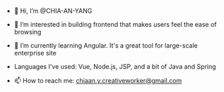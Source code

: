 - 👋 Hi, I’m @CHIA-AN-YANG
- 👀 I’m interested in building frontend that makes users feel the ease of browsing
- 🌱 I’m currently learning Angular. It's a great tool for large-scale enterprise site
- Languages I've used: Vue, Node.js, JSP, and a bit of Java and Spring

- 📫 How to reach me: chiaan.y.creativeworker@gmail.com

